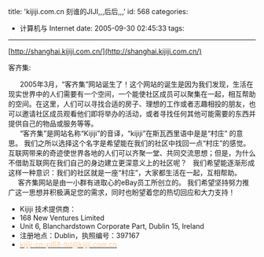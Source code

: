 title: 'kijiji.com.cn 刻谁的JIJI,,,后后,,,'
id: 568
categories:
  - 计算机与 Internet
date: 2005-09-30 02:45:33
tags:
---

<div id="msgcns!9697D6160EFEBC17!272" class="bvMsg"><div></div>

[http://shanghai.kijiji.com.cn/](http://shanghai.kijiji.com.cn/)

客齐集:

<div>
<div>      2005年3月，“客齐集”网站诞生了！这个网站的诞生是因为我们发现，生活在现实世界中的人们需要有一个空间，一个能使社区成员可以聚集在一起，相互帮助的空间。在这里，人们可以寻找合适的房子、理想的工作或者志趣相投的朋友，也可以邀请社区成员观看他们即将举办的活动，或者寻找任何其他可能需要的东西并提供自己的物品或服务等等。 </div>
<div>      “客齐集”是网站名称“Kijiji”的音译，“kijiji”在斯瓦西里语中是是“村庄” 的意思。 我们之所以选择这个名字是希望能在我们的社区中找回一点“村庄”的感觉。 互联网带来的奇迹使世界各地的人们可以齐聚一堂、共同交流思想；但是，为什么不借助互联网在我们自己的身边建立更深意义上的社区呢？   我们希望能逐渐形成这样一种意识：我们的社区就是一座“村庄”，大家都生活在一起，互相帮助。 </div>
<div>     客齐集网站是由<font>一小群有进取心的eBay员工</font>所创立的。 我们希望坚持努力推广这一思想并积极满足您的需求，同时也盼望着您的热切回应和大力支持！ </div>
<div></div>

*   Kijiji 技术提供商：<li>168 New Ventures Limited<li>Unit 6, Blanchardstown Corporate Part, Dublin 15, Ireland<li>注册地点：Dublin，执照编号：397167<li>[<u><font color="#ffcc99">kijiji-cn-pl68-ltd@kijiji.com.cn</font></u>](mailto:kijiji-cn-p168-ltd@kijiji.com.cn)[<u></u>](mailto:kijiji-cn-p168-ltd@kijiji.com.cn)</div></div>